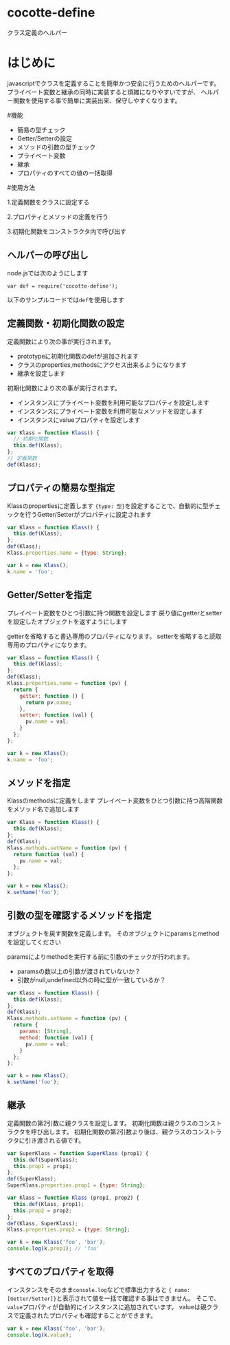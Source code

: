 cocotte-define
======

クラス定義のヘルパー

# はじめに

javascriptでクラスを定義することを簡単かつ安全に行うためのヘルパーです。
プライベート変数と継承の同時に実装すると煩雑になりやすいですが、
ヘルパー関数を使用する事で簡単に実装出来、保守しやすくなります。

#機能

 + 簡易の型チェック
 + Getter/Setterの設定
 + メソッドの引数の型チェック
 + プライベート変数
 + 継承
 + プロパティのすべての値の一括取得

#使用方法

1.定義関数をクラスに設定する

2.プロパティとメソッドの定義を行う

3.初期化関数をコンストラクタ内で呼び出す

## ヘルパーの呼び出し

node.jsでは次のようにします

```
var def = require('cocotte-define');
```

以下のサンプルコードでは`def`を使用します

## 定義関数・初期化関数の設定

定義関数により次の事が実行されます。

  + prototypeに初期化関数のdefが追加されます
  + クラスのproperties,methodsにアクセス出来るようになります
  + 継承を設定します

初期化関数により次の事が実行されます。

  + インスタンスにプライベート変数を利用可能なプロパティを設定します
  + インスタンスにプライベート変数を利用可能なメソッドを設定します
  + インスタンスにvalueプロパティを設定します

```javascript
var Klass = function Klass() {
  // 初期化関数
  this.def(Klass);
};
// 定義関数
def(Klass);
```

## プロパティの簡易な型指定

Klassのpropertiesに定義します
`{type: 型}`を設定することで、自動的に型チェックを行うGetter/Setterがプロパティに設定されます

```javascript
var Klass = function Klass() {
  this.def(Klass);
};
def(Klass);
Klass.properties.name = {type: String};

var k = new Klass();
k.name = 'foo';
```

## Getter/Setterを指定

プレイベート変数をひとつ引数に持つ関数を設定します
戻り値にgetterとsetterを設定したオブジェクトを返すようにします

getterを省略すると書込専用のプロパティになります。
setterを省略すると読取専用のプロパティになります。

```javascript
var Klass = function Klass() {
  this.def(Klass);
};
def(Klass);
Klass.properties.name = function (pv) {
  return {
    getter: function () {
      return pv.name;
    },
    setter: function (val) {
      pv.name = val;
    }
  };
};

var k = new Klass();
k.name = 'foo';
```

## メソッドを指定

Klassのmethodsに定義をします
プレイベート変数をひとつ引数に持つ高階関数をメソッド名で追加します

```javascript
var Klass = function Klass() {
  this.def(Klass);
};
def(Klass);
Klass.methods.setName = function (pv) {
  return function (val) {
    pv.name = val;
  };
};

var k = new Klass();
k.setName('foo');
```

## 引数の型を確認するメソッドを指定

オブジェクトを戻す関数を定義します。
そのオブジェクトにparamsとmethodを設定してください

paramsによりmethodを実行する前に引数のチェックが行われます。

 + paramsの数以上の引数が渡されていないか？
 + 引数がnull,undefined以外の時に型が一致しているか？

```javascript
var Klass = function Klass() {
  this.def(Klass);
};
def(Klass);
Klass.methods.setName = function (pv) {
  return {
    params: [String],
    method: function (val) {
      pv.name = val;
    }
  };
};

var k = new Klass();
k.setName('foo');
```

## 継承

定義関数の第2引数に親クラスを設定します。
初期化関数は親クラスのコンストラクタを呼び出します。
初期化関数の第2引数より後は、親クラスのコンストラクタに引き渡される値です。

```javascript
var SuperKlass = function SuperKlass (prop1) {
  this.def(SuperKlass);
  this.prop1 = prop1;
};
def(SuperKlass);
SuperKlass.properties.prop1 = {type: String};

var Klass = function Klass (prop1, prop2) {
  this.def(Klass, prop1);
  this.prop2 = prop2;
};
def(Klass, SuperKlass);
Klass.properties.prop2 = {type: String};

var k = new Klass('foo', 'bar');
console.log(k.prop1); // 'foo'
```

## すべてのプロパティを取得

インスタンスをそのまま`console.log`などで標準出力すると
`{ name: [Getter/Setter]}`と表示されて値を一括で確認する事はできません。
そこで、`value`プロパティが自動的にインスタンスに追加されています。
valueは親クラスで定義されたプロパティも確認することができます。

```javascript
var k = new Klass('foo', 'bar');
console.log(k.value);
```

